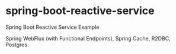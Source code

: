 # spring-boot-reactive-service
Spring Boot Reactive Service Example

Spring WebFlux (with Functional Endpoints), Spring Cache, R2DBC, Postgres
